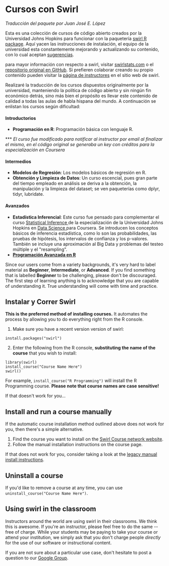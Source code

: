 # Cursos con Swirl
*Traducción del paquete por Juan José E. López*

Esta es una colección de cursos de código abierto creados por la Universidad Johns Hopkins para funcionar con la paquetería [swirl R package](http://swirlstats.com). Aquí yacen las instrucciones de instalación, el equipo de la universidad esta constantemente mejorando y actualizando su contenido, con lo cual aceptan [sugerencias](https://github.com/swirldev/swirl_courses/issues/new).

para mayor información con respecto a swirl, visitar [swirlstats.com](http://swirlstats.com) o el [repositorio original en GitHub](https://github.com/swirldev/swirl). Si prefieren colaborar creando su propio contenido pueden visitar la [página de instructores](http://swirlstats.com/instructors.html) en el sitio web de swirl.

Realizaré la traducción de los cursos dispuestos originalmente por la universidad, manteniendo la política de código abierto y sin ningún fin económico detrás, sino más bien el propósito es llevar este contenido de calidad a todas las aulas de habla hispana del mundo. A continuación se enlistan los cursos según dificultad:

#### Introductorios

- **Programación en R**: Programación básica con lenguaje R.
<!-- - **Data Analysis**: Basic ideas in statistics and data visualization -->
<!-- - **Mathematical Biostatistics Boot Camp**: One- and two-sample t-tests, power, and sample size -->
<!-- - **Open Intro**: A very basic introduction to statistics, data analysis, and data visualization -->

\*\*\* *El curso fue modificado para notificar al instructor por email al finalizar el mismo, en el código original se generaba un key con créditos para la especialización en Coursera*

#### Intermedios

- **Modelos de Regresión**: Los modelos básicos de regresión en R.
- **Obtención y Limpieza de Datos**: Un curso escencial, pues gran parte del tiempo empleado en análisis se deriva a la obtención, la manipulación y la limpieza del dataset; se ven paqueterías como dplyr, tidyr, lubridate.

#### Avanzados

- **Estadística Inferencial**: Este curso fue pensado para complementar el curso
[Statistical Inference ](https://www.coursera.org/course/statinference) de la especialización de la Universidad Johns Hopkins en
[Data Science ](https://www.coursera.org/specialization/jhudatascience/1) para Coursera. Se introducen los conceptos básicos de inferencia estadística, como lo son las probabilidades, las pruebas de hipótesis, los intervalos de confianza y los p-valores. También se incluye una aproximación al Big Data y problemas del testeo múltiple y el "resampling".
- [**Programación Avanzada en R**](https://swirlstats.com/scn/arp.html)

Since our users come from a variety backgrounds, it's very hard to label material as **Beginner**, **Intermediate**, or **Advanced**. If you find something that is labelled **Beginner** to be challenging, please don't be discouraged. The first step of learning anything is to acknowledge that you are capable of understanding it. True understanding will come with time and practice.

## Instalar y Correr Swirl

**This is the preferred method of installing courses.** It automates the process by allowing you to do everything right from the R console.

1) Make sure you have a recent version version of swirl:

```
install.packages("swirl")
```

2) Enter the following from the R console, **substituting the name of the course** that you wish to install:

```
library(swirl)
install_course("Course Name Here")
swirl()
```

For example, `install_course("R Programming")` will install the R Programming course. **Please note that course names are case sensitive!**

If that doesn't work for you...

## Install and run a course manually

If the automatic course installation method outlined above does not work for you, then there's a simple alternative.

1. Find the course you want to install on the [Swirl Course network website](https://swirlstats.com/scn/title.html).
2. Follow the manual installation instructions on the course page.

If that does not work for you, consider taking a look at the 
[legacy manual install instructions](https://github.com/swirldev/swirl_courses/wiki/Legacy-Manual-Install-Instructions-for-Swirl-Courses).

## Uninstall a course

If you'd like to remove a course at any time, you can use `uninstall_course("Course Name Here")`.

## Using swirl in the classroom

Instructors around the world are using swirl in their classrooms. We think this is awesome. If you're an instructor, please feel free to do the same -- free of charge. While your students may be paying to take your course or attend your institution, we simply ask that you don't charge people *directly* for the use of our software or instructional content.

If you are not sure about a particular use case, don't hesitate to post a
question to our [Google Group](https://groups.google.com/forum/#!forum/swirl-discuss).
